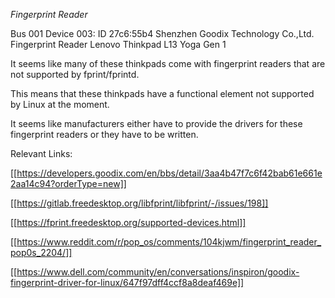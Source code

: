 *Fingerprint Reader*

Bus 001 Device 003: ID 27c6:55b4 Shenzhen Goodix Technology Co.,Ltd. Fingerprint Reader
Lenovo Thinkpad L13 Yoga Gen 1

It seems like many of these thinkpads come with fingerprint readers that are not supported by fprint/fprintd.

This means that these thinkpads have a functional element not supported by Linux at the moment.

It seems like manufacturers either have to provide the drivers for these fingerprint readers or they have to be written.


Relevant Links:

[[https://developers.goodix.com/en/bbs/detail/3aa4b47f7c6f42bab61e661e2aa14c94?orderType=new]]

[[https://gitlab.freedesktop.org/libfprint/libfprint/-/issues/198]]

[[https://fprint.freedesktop.org/supported-devices.html]]

[[https://www.reddit.com/r/pop_os/comments/104kjwm/fingerprint_reader_pop0s_2204/]]

[[https://www.dell.com/community/en/conversations/inspiron/goodix-fingerprint-driver-for-linux/647f97dff4ccf8a8deaf469e]]
